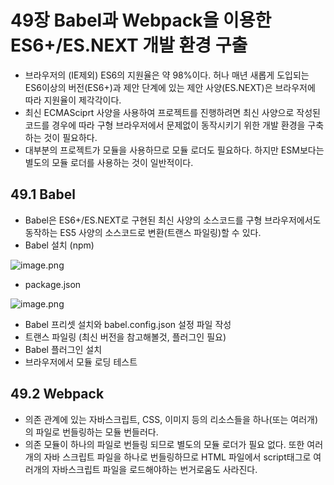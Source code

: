 # 49장 Babel과 Webpack을 이용한 ES6+/ES.NEXT 개발 환경 구출

- 브라우저의 (IE제외) ES6의 지원율은 약 98%이다. 허나 매년 새롭게 도입되는 ES6이상의 버전(ES6+)과 제안 단계에 있는 제안 사양(ES.NEXT)은 브라우저에 따라 지원율이 제각각이다.
- 최신 ECMASciprt 사양을 사용하여 프로젝트를 진행하려면 최신 사양으로 작성된 코드를 경우에 따라 구형 브라우저에서 문제없이 동작시키기 위한 개발 환경을 구축하는 것이 필요하다.
- 대부분의 프로젝트가 모듈을 사용하므로 모듈 로더도 필요하다. 하지만 ESM보다는 별도의 모듈 로더를 사용하는 것이 일반적이다.

## 49.1 Babel

- Babel은 ES6+/ES.NEXT로 구현된 최신 사양의 소스코드를 구형 브라우저에서도 동작하는 ES5 사양의 소스코드로 변환(트랜스 파일링)할 수 있다.
- Babel 설치 (npm)

![image.png](49%E1%84%8C%E1%85%A1%E1%86%BC%20Babel%E1%84%80%E1%85%AA%20Webpack%E1%84%8B%E1%85%B3%E1%86%AF%20%E1%84%8B%E1%85%B5%E1%84%8B%E1%85%AD%E1%86%BC%E1%84%92%E1%85%A1%E1%86%AB%20ES6+%20ES%20NEXT%20%E1%84%80%E1%85%A2%E1%84%87%201ebf78a2bff180eb967cc1016abef60d/image.png)

- package.json

![image.png](49%E1%84%8C%E1%85%A1%E1%86%BC%20Babel%E1%84%80%E1%85%AA%20Webpack%E1%84%8B%E1%85%B3%E1%86%AF%20%E1%84%8B%E1%85%B5%E1%84%8B%E1%85%AD%E1%86%BC%E1%84%92%E1%85%A1%E1%86%AB%20ES6+%20ES%20NEXT%20%E1%84%80%E1%85%A2%E1%84%87%201ebf78a2bff180eb967cc1016abef60d/image%201.png)

- Babel 프리셋 설치와 babel.config.json 설정 파일 작성
- 트랜스 파일링 (최신 버전을 참고해볼것, 플러그인 필요)
- Babel 플러그인 설치
- 브라우저에서 모듈 로딩 테스트

## 49.2 Webpack

- 의존 관계에 있는 자바스크립트, CSS, 이미지 등의 리소스들을 하나(또는 여러개)의 파일로 번들링하는 모듈 번들러다.
- 의존 모듈이 하나의 파일로 번들링 되므로 별도의 모듈 로더가 필요 없다. 또한 여러개의 자바 스크립트 파일을 하나로 번들링하므로 HTML 파일에서 script태그로 여러개의 자바스크립트 파일을 로드해야하는 번거로움도 사라진다.